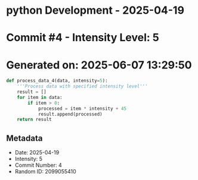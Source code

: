 ﻿# python Development - 2025-04-19
# Commit #4 - Intensity Level: 5
# Generated on: 2025-06-07 13:29:50
```python
def process_data_4(data, intensity=5):
    '''Process data with specified intensity level'''
    result = []
    for item in data:
        if item > 0:
            processed = item * intensity + 45
            result.append(processed)
    return result
```
## Metadata
- Date: 2025-04-19
- Intensity: 5
- Commit Number: 4
- Random ID: 2099055410
